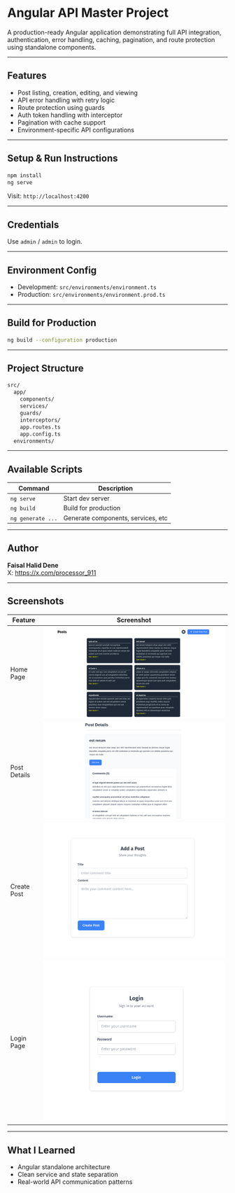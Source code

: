 
# Angular API Master Project

A production-ready Angular application demonstrating full API integration, authentication, error handling, caching, pagination, and route protection using standalone components.

---

##  Features

- Post listing, creation, editing, and viewing
- API error handling with retry logic
- Route protection using guards
- Auth token handling with interceptor
- Pagination with cache support
- Environment-specific API configurations

---

## Setup & Run Instructions

```bash
npm install
ng serve
```

Visit: `http://localhost:4200`

---

## Credentials

Use `admin` / `admin` to login.

---

## Environment Config

- Development: `src/environments/environment.ts`
- Production: `src/environments/environment.prod.ts`

---

##  Build for Production

```bash
ng build --configuration production
```

---

##  Project Structure

```
src/
  app/
    components/
    services/
    guards/
    interceptors/
    app.routes.ts
    app.config.ts
  environments/
```

---

##  Available Scripts

| Command | Description |
|---------|-------------|
| `ng serve` | Start dev server |
| `ng build` | Build for production |
| `ng generate ...` | Generate components, services, etc |

---

##  Author

**Faisal Halid Dene**  
X: https://x.com/processor_911

---

## Screenshots

| Feature | Screenshot |
|--------|------------|
| Home Page | ![Home](screenshots/home.png) |
| Post Details | ![Details](screenshots/details.png) |
| Create Post | ![Create](screenshots/create.png) |
| Login Page | ![Login](screenshots/login.png) |



---

##  What I Learned

- Angular standalone architecture
- Clean service and state separation
- Real-world API communication patterns